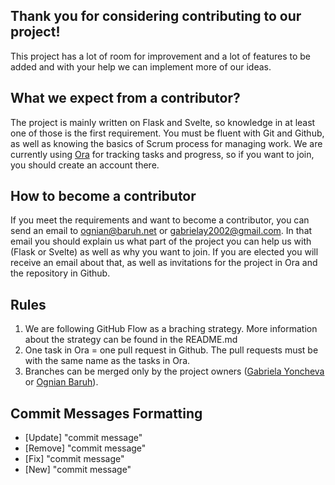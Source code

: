 ## Thank you for considering contributing to our project!

This project has a lot of room for improvement and a lot of features to be added and with your help we can 
implement more of our ideas.

## What we expect from a contributor?

The project is mainly written on Flask and Svelte, so knowledge in at least one of those is the first requirement. 
You must be fluent with Git and Github, as well as knowing the basics of Scrum process for managing work.
We are currently using [Ora](https://ora.pm) for tracking tasks and progress, so if you want to join, you should create
an account there.

## How to become a contributor

If you meet the requirements and want to become a contributor, you can send an email to ognian@baruh.net or 
gabrielay2002@gmail.com. In that email you should explain us what part of the project you can help us with (Flask or Svelte)
as well as why you want to join. If you are elected you will receive an email about that, as well as invitations for the
project in Ora and the repository in Github.

## Rules

1. We are following GitHub Flow as a braching strategy. More information about the strategy can be found in the README.md
2. One task in Ora = one pull request in Github. The pull requests must be with the same name as the tasks in Ora.
3. Branches can be merged only by the project owners ([Gabriela Yoncheva](https://github.com/GabrielaY) or 
[Ognian Baruh](https://github.com/ogi02)).

## Commit Messages Formatting

- [Update] "commit message"
- [Remove] "commit message"
- [Fix] "commit message"
- [New] "commit message"